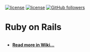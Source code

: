 [![license](https://img.shields.io/badge/rating-4.8-orange.svg?maxAge=2592000)](https://github.com/mehdizebarjadan) [![license](https://img.shields.io/github/license/mashape/apistatus.svg?maxAge=2592000)](https://github.com/mehdizebarjadan) [![GitHub followers](https://img.shields.io/github/followers/espadrine.svg?style=social&label=Follow&maxAge=2592000)](https://github.com/mehdizebarjadan)
# Ruby on Rails
![[](images/RubyOnRails.png)](https://github.com/mehdizebarjadan/Playing-with-Ruby-on-Rails/wiki)

* **[Read more in Wiki...](https://github.com/mehdizebarjadan/Playing-with-Ruby-on-Rails/wiki)**
